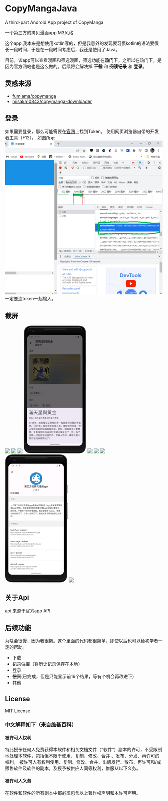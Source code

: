 # CopyMangaJava
 A third-part Android App project of CopyManga
 
 一个第三方的拷贝漫画app M3风格

这个app,我本来是想使用kotlin写的，但是我意外的发现要习惯kotlin的语法要很长一段时间，于是在一段时间考虑后，我还是使用了Java。

目前，该app可以查看漫画和筛选漫画，筛选功能在**热门**下。之所以在热门下，是因为官方网站也是这么做的。后续将会解决掉 **~~下载~~** 和 **~~阅读记录~~** 和 **登录**。

## 灵感来源

* [fumiama/copymanga](https://github.com/fumiama/copymanga)
* [misaka10843/copymanga-downloader](https://github.com/misaka10843/copymanga-downloader)

## 登录

如果需要登录，那么可能需要在[官网](http://www.copymanga.com)上找到Token。
使用网页浏览器自带的开发者工具（F12）。
如图所示
![s1](sreenshots/sss.png)
一定要连token一起输入。
## 截屏

<frgure>
<img src = "sreenshots/1.png" width="200"/> <img src = "sreenshots/2.png" width="200"/> <img src = "sreenshots/3.png" width="200"/> <img src = "sreenshots/4.png" width="200"/> <img src = "sreenshots/5.png" width="200"/> <img src = "sreenshots/6.png" width="200"/> <img src = "sreenshots/7.png" width="200"/> <img src = "sreenshots/8.png" width="200"/> <img src = "sreenshots/9.png" width="200"/>
</frgure>



## 关于Api
api 来源于官方app API

## 后续功能
为啥会很慢，因为我很懒。这个里面的代码都很简单，即使以后也可以给初学者一定的帮助。
* 下载
* ~~记录位置~~（将历史记录保存在本地）
* 登录
* ~~搜索~~(已完成，但是只能显示前16个结果，等有个机会再改进下)
* 其他

## License
MIT License

### 中文解释如下（来自[维基百科](https://zh.wikipedia.org/wiki/MIT%E8%A8%B1%E5%8F%AF%E8%AD%89)）
#### 被许可人权利
特此授予任何人免费获得本软件和相关文档文件（“软件”）副本的许可，不受限制地处理本软件，包括但不限于使用、复制、修改、合并 、发布、分发、再许可的权利， 被许可人有权利使用、复制、修改、合并、出版发行、散布、再许可和/或贩售软件及软件的副本，及授予被供应人同等权利，惟服从以下义务。

#### 被许可人义务
在软件和软件的所有副本中都必须包含以上著作权声明和本许可声明。
